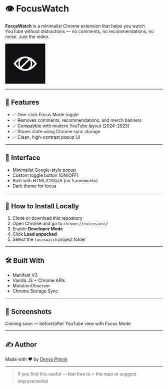 # 👁️ FocusWatch

**FocusWatch** is a minimalist Chrome extension that helps you watch YouTube without distractions — no comments, no recommendations, no noise. Just the video.

![FocusWatch preview](./icons/icon128.png)

---

## 🚀 Features

- ✅ One-click Focus Mode toggle
- ✅ Removes comments, recommendations, and merch banners
- ✅ Compatible with modern YouTube layout (2024–2025)
- ✅ Stores state using Chrome sync storage
- ✅ Clean, high-contrast popup UI

---

## 🎨 Interface

- Minimalist Google-style popup
- Custom toggle button (ON/OFF)
- Built with HTML/CSS/JS (no frameworks)
- Dark theme for focus

---

## 🧪 How to Install Locally

1. Clone or download this repository
2. Open Chrome and go to `chrome://extensions/`
3. Enable **Developer Mode**
4. Click **Load unpacked**
5. Select the `focuswatch` project folder

---

## 🛠️ Built With

- Manifest V3
- Vanilla JS + Chrome APIs
- MutationObserver
- Chrome Storage Sync

---

## 📸 Screenshots

Coming soon — before/after YouTube view with Focus Mode

---

## ✍️ Author

Made with ❤️ by [Denys Pronin](https://github.com/ProninDenys)

---

> If you find this useful — feel free to ⭐️ the repo or suggest improvements!